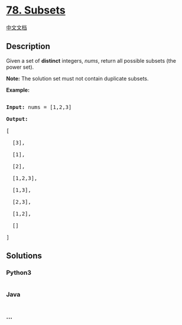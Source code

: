 # [78. Subsets](https://leetcode.com/problems/subsets)

[中文文档](/solution/0000-0099/0078.Subsets/README.md)

## Description
<p>Given a set of <strong>distinct</strong> integers, <em>nums</em>, return all possible subsets (the power set).</p>



<p><strong>Note:</strong> The solution set must not contain duplicate subsets.</p>



<p><strong>Example:</strong></p>



<pre>

<strong>Input:</strong> nums = [1,2,3]

<strong>Output:</strong>

[

  [3],

&nbsp; [1],

&nbsp; [2],

&nbsp; [1,2,3],

&nbsp; [1,3],

&nbsp; [2,3],

&nbsp; [1,2],

&nbsp; []

]</pre>




## Solutions


<!-- tabs:start -->

### **Python3**

```python

```

### **Java**

```java

```

### **...**
```

```

<!-- tabs:end -->